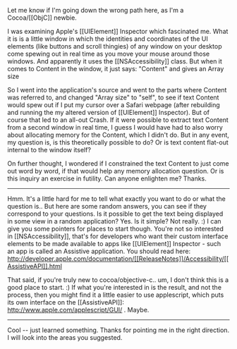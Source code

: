Let me know if I'm going down the wrong path here, as I'm a Cocoa/[[ObjC]] newbie.

I was examining Apple's [[UIElement]] Inspector which fascinated me.  What it is is a little window in which the identities and coordinates of the UI elements (like buttons and scroll thingies) of any window on your desktop come spewing out in real time as you move your mouse around those windows.  And apparently it uses the [[NSAccessibility]] class.  But when it comes to Content in the window, it just says:  "Content" and gives an Array size

So I went into the application's source and went to the parts where Content was referred to, and changed "Array size" to "self", to see if text Content would spew out if I put my cursor over a Safari webpage (after rebuilding and running the my altered version of [[UIElement]] Inspector).  But of course that led to an all-out Crash.  If it were possible to extract text Content from a second window in real time, I guess I would have had to also worry about allocating memory for the Content, which I didn't do.  But in any event, my question is, is this theoretically possible to do?  Or is text content flat-out internal to the window itself?

On further thought, I wondered if I constrained the text Content to just come out word by word, if that would help any memory allocation question.  Or is this inquiry an exercise in futility.  Can anyone enlighten me?  Thanks.


 ----

Hmm. It's a little hard for me to tell what exactly you want to do or what the question is.. But here are some random answers, you can see if they correspond to your questions.  Is it possible to get the text being displayed in some view in a random application?  Yes.  Is it simple?  Not really. :)  I can give you some pointers for places to start though.  You're not so interested in [[NSAccessibility]], that's for developers who want their custom interface elements to be made available to apps like [[UIElement]] Inspector - such an app is called an Assistive application.  You should read here: http://developer.apple.com/documentation/[[ReleaseNotes]]/Accessibility/[[AssistiveAPI]].html

That said, if you're truly new to cocoa/objective-c.. um, I don't think this is a good place to start. :)  If what you're interested in is the result, and not the process, then  you might find it a little easier to use applescript, which puts its own interface on the [[AssistiveAPI]]: http://www.apple.com/applescript/GUI/ .  Maybe.


 ----

Cool -- just learned something.  Thanks for pointing me in the right direction.  I will look into the areas you suggested.